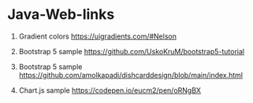 # Java-Web-links

1. Gradient colors
https://uigradients.com/#Nelson

2. Bootstrap 5 sample
https://github.com/UskoKruM/bootstrap5-tutorial

3. Bootstrap 5 sample
https://github.com/amolkapadi/dishcarddesign/blob/main/index.html

4. Chart.js sample
https://codepen.io/eucm2/pen/oRNgBX
